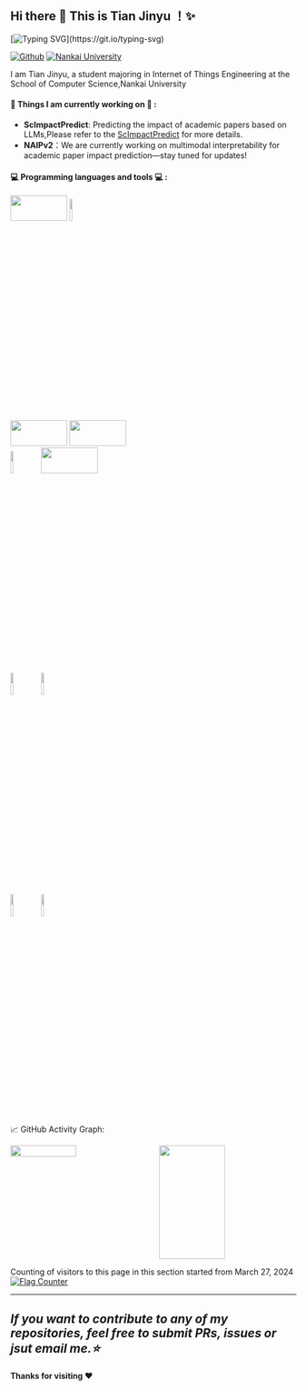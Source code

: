 ## Hi there 👋 This is Tian Jinyu ！✨ 

<!--   my-ticker -->    
[![Typing SVG](https://readme-typing-svg.herokuapp.com?color=%2336BCF7&center=true&vCenter=true&width=600&lines=Hi+👋+I+am+Tian+Jinyu+@NKU!+Welcome+to+My+Profile!)](https://git.io/typing-svg)
<!--
**1Reminding/1Reminding** is a ✨ _special_ ✨ repository because its `README.md` (this file) appears on your GitHub profile.

Here are some ideas to get you started:

- 🔭 I’m currently working on ...
- 🌱 I’m currently learning ...
- 👯 I’m looking to collaborate on ...
- 🤔 I’m looking for help with ...
- 💬 Ask me about ...
- 📫 How to reach me: ...
- 😄 Pronouns: ...
- ⚡ Fun fact: ...
  -->

[![Github](https://img.shields.io/badge/-Github-000?style=flat&logo=Github&logoColor=white)](https://github.com/jassary08)
[![Nankai University](https://img.shields.io/badge/Nankai%20Uni.%20Mail-7E0C6E?style=flat&logoColor=white)](mailto:tianjinyu@mail.nankai.edu.cn)

I am Tian Jinyu, a student majoring in Internet of Things Engineering at the School of Computer Science,Nankai University

<!--Interest in **LLM-Agent** and **NLP** -->

#### 🌱 Things I am currently working on 🌱 : 

- **ScImpactPredict**: Predicting the impact of academic papers based on LLMs,Please refer to the [ScImpactPredict](https://github.com/Jassary08/ScImpactPredict) for more details.
- **NAIPv2**：We are currently working on multimodal interpretability for academic paper impact prediction—stay tuned for updates!

#### :computer: Programming languages and tools :computer: : 

<p>
<code><img width="100" height="45" src="https://www.vectorlogo.zone/logos/pytorch/pytorch-ar21.svg"></code>
<code><img width="10%" src="https://www.vectorlogo.zone/logos/python/python-ar21.svg"></code>
<br />
<code><img width="100" height="45" src="https://www.vectorlogo.zone/logos/vuejs/vuejs-ar21.svg"></code>
<code><img width="100" height="45" src="https://www.vectorlogo.zone/logos/mysql/mysql-ar21.svg"></code>
<br />
<code><img width="10%" src="https://www.vectorlogo.zone/logos/ubuntu/ubuntu-ar21.svg"></code>
<code><img width="100" height="45" src="https://www.vectorlogo.zone/logos/linux/linux-ar21.svg"></code>
<br />
<code><img width="10%" src="https://www.vectorlogo.zone/logos/git-scm/git-scm-ar21.svg"></code>
<code><img width="10%" src="https://www.vectorlogo.zone/logos/visualstudio_code/visualstudio_code-ar21.svg"></code>
<br />
<code><img width="10%" src="https://www.vectorlogo.zone/logos/reactjs/reactjs-ar21.svg"></code>
<code><img width="10%" src="https://www.vectorlogo.zone/logos/w3_css/w3_css-ar21.svg"></code>
</p>


📈 GitHub Activity Graph:  

<div style="display: flex; justify-content: space-between;">
    <!-- 第一个框 -->
    <img width="48%" src="https://github-readme-stats.vercel.app/api?username=jassary08&show_icons=true&hide_border=true" />
    <!-- 第二个框 -->
    <img width="48%" style="font-size: 12px; line-height: 1.2; height: 200px;" src="https://github-readme-stats.vercel.app/api/top-langs/?username=jassary08&hide_langs_below=1&layout=compact&hide_border=true" />
</div>

<p align="center"> 

Counting of visitors to this page in this section started from March 27, 2024
<a href="https://info.flagcounter.com/7gPS"><img src="https://s11.flagcounter.com/map/7gPS/size_l/txt_000000/border_CCCCCC/pageviews_0/viewers_0/flags_0/" alt="Flag Counter" border="0"></a>

</p>

---

  *If you want to contribute to any of my repositories, feel free to submit PRs, issues or jsut email me.⭐* 
---

#### Thanks for visiting :heart:

















